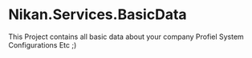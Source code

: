 # Nikan.Services.BasicData
This Project contains all basic data about your company
Profiel
System Configurations
Etc
;)
